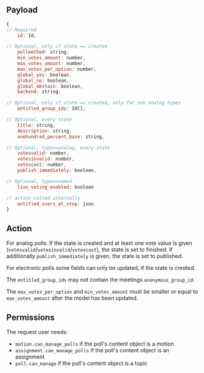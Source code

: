 ## Payload
```js
{
// Required
    id: Id,

// Optional, only if state == created
    pollmethod: string,
    min_votes_amount: number,
    max_votes_amount: number,
    max_votes_per_option: number,
    global_yes: boolean,
    global_no: boolean,
    global_abstain: boolean,
    backend: string,

// Optional, only if state == created, only for non analog types
    entitled_group_ids: Id[],

// Optional, every state
    title: string,
    description: string,
    onehundred_percent_base: string,

// Optional, type==analog, every state
    votesvalid: number,
    votesinvalid: number,
    votescast: number,
    publish_immediately: boolean,

// Optional, type==named
    live_voting_enabled: boolean

// action called internally
    entitled_users_at_stop: json
}
```

## Action
For analog polls: If the state is created and at least one vote value is given (`votesvalid`/`votesinvalid`/`votescast`), the state is set to finished. If additionally `publish_immediately` is given, the state is set to published.

For electronic polls some fields can only be updated, if the state is *created*.

The `entitled_group_ids` may not contain the meetings `anonymous_group_id`.

The `max_votes_per_option` and `min_votes_amount` must be smaller or equal to `max_votes_amount` after the model has been updated.

## Permissions
The request user needs:
- `motion.can_manage_polls` if the poll's content object is a motion
- `assignment.can_manage_polls` if the poll's content object is an assignment
- `poll.can_manage` if the poll's content object is a topic
